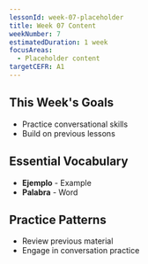 ```yaml
---
lessonId: week-07-placeholder
title: Week 07 Content
weekNumber: 7
estimatedDuration: 1 week
focusAreas:
  - Placeholder content
targetCEFR: A1
---
```


## This Week's Goals

- Practice conversational skills
- Build on previous lessons

## Essential Vocabulary

- **Ejemplo** - Example
- **Palabra** - Word

## Practice Patterns

- Review previous material
- Engage in conversation practice
